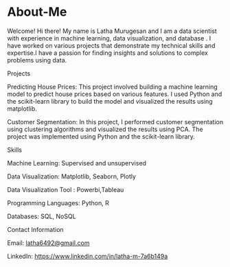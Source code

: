 # About-Me
Welcome!
Hi there! My name is Latha Murugesan and I am a data scientist with experience in machine learning, data visualization, and database . 
I have worked on various projects that demonstrate my technical skills and expertise.I have a passion for finding insights and 
solutions to complex problems using data.

Projects

Predicting House Prices: This project involved building a machine learning model to predict house prices based on various features. 
I used Python and the scikit-learn library to build the model and visualized the results using matplotlib.

Customer Segmentation: In this project, I performed customer segmentation using clustering algorithms and visualized
the results using PCA. The project was implemented using Python and the scikit-learn library.

Skills

Machine Learning: Supervised and unsupervised

Data Visualization: Matplotlib, Seaborn, Plotly

Data Visualization Tool : Powerbi,Tableau

Programming Languages: Python, R

Databases: SQL, NoSQL

Contact Information

Email: latha6492@gmail.com

LinkedIn: https://www.linkedin.com/in/latha-m-7a6b149a
